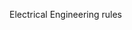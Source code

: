 Electrical Engineering rules

<!---
SirLRA/SirLRA is a ✨ special ✨ repository because its `README.md` (this file) appears on your GitHub profile.
You can click the Preview link to take a look at your changes.
--->
